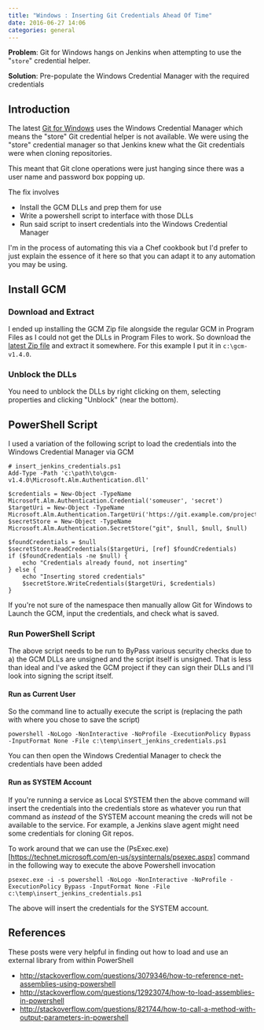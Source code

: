 ```yaml
---
title: "Windows : Inserting Git Credentials Ahead Of Time"
date: 2016-06-27 14:06
categories: general
---
```


**Problem**: Git for Windows hangs on Jenkins when attempting to use the "`store`" credential
helper.

**Solution**: Pre-populate the Windows Credential Manager with the required
credentials

## Introduction

The latest [Git for Windows](https://git-for-windows.github.io/) uses the
Windows Credential Manager which means the "store" Git credential helper is not
available. We were using the "store" credential manager so that Jenkins knew
what the Git credentials were when cloning repositories. 

This meant that Git clone operations were just hanging since there was a
user name and password box popping up.

The fix involves

* Install the GCM DLLs and prep them for use
* Write a powershell script to interface with those DLLs
* Run said script to insert credentials into the Windows Credential Manager

I'm in the process of automating this via a Chef cookbook but I'd prefer to just
explain the essence of it here so that you can adapt it to any automation you
may be using.

## Install GCM

### Download and Extract

I ended up installing the GCM Zip file alongside the regular GCM in Program
Files as I could not get the DLLs in Program Files to work. So download the
[latest Zip
file](https://github.com/Microsoft/Git-Credential-Manager-for-Windows/releases/latest)
and extract it somewhere. For this example I put it in `c:\gcm-v1.4.0`. 

### Unblock the DLLs

You need to unblock the DLLs by right clicking on them, selecting properties and
clicking "Unblock" (near the bottom).

## PowerShell Script

I used a variation of the following script to load the credentials into the
Windows Credential Manager via GCM

```
# insert_jenkins_credentials.ps1
Add-Type -Path 'c:\path\to\gcm-v1.4.0\Microsoft.Alm.Authentication.dll'

$credentials = New-Object -TypeName Microsoft.Alm.Authentication.Credential('someuser', 'secret')
$targetUri = New-Object -TypeName Microsoft.Alm.Authentication.TargetUri('https://git.example.com/projects')
$secretStore = New-Object -TypeName Microsoft.Alm.Authentication.SecretStore("git", $null, $null, $null)

$foundCredentials = $null
$secretStore.ReadCredentials($targetUri, [ref] $foundCredentials)
if ($foundCredentials -ne $null) {
    echo "Credentials already found, not inserting"
} else {
    echo "Inserting stored credentials"
    $secretStore.WriteCredentials($targetUri, $credentials)
}
```

If you're not sure of the namespace then manually allow Git for Windows to
Launch the GCM, input the credentials, and check what is saved.

### Run PowerShell Script

The above script needs to be run to ByPass various security checks due to a) the
GCM DLLs are unsigned and the script itself is unsigned. That is less than ideal
and I've asked the GCM project if they can sign their DLLs and I'll look into
signing the script itself.

#### Run as Current User

So the command line to actually execute the script is (replacing the path with
where you chose to save the script)

    powershell -NoLogo -NonInteractive -NoProfile -ExecutionPolicy Bypass -InputFormat None -File c:\temp\insert_jenkins_credentials.ps1

You can then open the Windows Credential Manager to check the credentials have
been added

#### Run as SYSTEM Account

If you're running a service as Local SYSTEM then the above command will insert
the credentials into the credentials store as whatever you run that command as
*instead* of the SYSTEM account meaning the creds will not be available to the
service. For example, a Jenkins slave agent might need some credentials for
cloning Git repos.

To work around that we can use the
(PsExec.exe)[https://technet.microsoft.com/en-us/sysinternals/psexec.aspx]
command in the following way to execute the above Powershell invocation

    psexec.exe -i -s powershell -NoLogo -NonInteractive -NoProfile -ExecutionPolicy Bypass -InputFormat None -File c:\temp\insert_jenkins_credentials.ps1

The above will insert the credentials for the SYSTEM account.

## References

These posts were very helpful in finding out how to load and use an external
library from within PowerShell

* http://stackoverflow.com/questions/3079346/how-to-reference-net-assemblies-using-powershell
* http://stackoverflow.com/questions/12923074/how-to-load-assemblies-in-powershell
* http://stackoverflow.com/questions/821744/how-to-call-a-method-with-output-parameters-in-powershell

